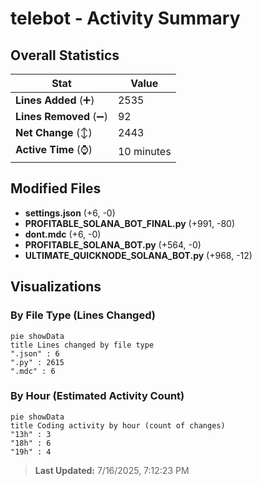 # telebot - Activity Summary 

## Overall Statistics

| Stat                   | Value                                                             |
| ---------------------- | ----------------------------------------------------------------- |
| **Lines Added** (➕)   | 2535                                          |
| **Lines Removed** (➖) | 92                                        |
| **Net Change** (↕)    | 2443                |
| **Active Time** (⌚)   | 10 minutes |


## Modified Files
- **settings.json** (+6, -0)
- **PROFITABLE_SOLANA_BOT_FINAL.py** (+991, -80)
- **dont.mdc** (+6, -0)
- **PROFITABLE_SOLANA_BOT.py** (+564, -0)
- **ULTIMATE_QUICKNODE_SOLANA_BOT.py** (+968, -12)

## Visualizations

### By File Type (Lines Changed)

```mermaid
pie showData
title Lines changed by file type
".json" : 6
".py" : 2615
".mdc" : 6
```

### By Hour (Estimated Activity Count)

```mermaid
pie showData
title Coding activity by hour (count of changes)
"13h" : 3
"18h" : 6
"19h" : 4
```


> **Last Updated:** 7/16/2025, 7:12:23 PM